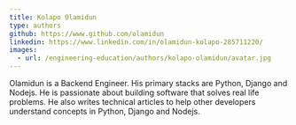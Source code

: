 ```yaml
---
title: Kolapo Olamidun
type: authors
github: https://www.github.com/olamidun
linkedin: https://www.linkedin.com/in/olamidun-kolapo-285711220/
images:
  - url: /engineering-education/authors/kolapo-olamidun/avatar.jpg 
---
```

Olamidun is a Backend Engineer. His primary stacks are Python, Django and Nodejs. He is passionate about building software that solves real life problems. He also writes technical articles to help other developers understand concepts in Python, Django and Nodejs.